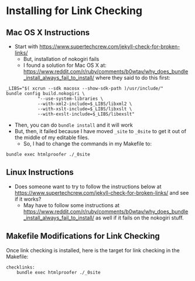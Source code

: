 # Installing for Link Checking


## Mac OS X Instructions
* Start with https://www.supertechcrew.com/jekyll-check-for-broken-links/
    * But, installation of nokogiri fails
    * I found a solution for Mac OS X at: https://www.reddit.com/r/ruby/comments/b0wtav/why_does_bundle_install_always_fail_to_install/ where they said to do this first:

```
_LIBS="$( xcrun --sdk macosx --show-sdk-path )/usr/include/"
bundle config build.nokogiri \
            "--use-system-libraries \
            --with-xml2-include=$_LIBS/libxml2 \
            --with-xslt-include=$_LIBS/libxslt \
            --with-exslt-include=$_LIBS/libexslt"
```
* Then, you can do `bundle install` and it will work
* But, then, it failed because I have moved `_site` to `_0site` to get it out of the middle of my editable files.
    * So, I had to change the commands in my Makefile to:
```
bundle exec htmlproofer ./_0site
```

## Linux Instructions
* Does someone want to try to follow the instructions below at https://www.supertechcrew.com/jekyll-check-for-broken-links/ and see if it works?  
    * May have to follow some instructions at https://www.reddit.com/r/ruby/comments/b0wtav/why_does_bundle_install_always_fail_to_install/ as well if it fails on the nokogiri stuff.

## Makefile Modifications for Link Checking
Once link checking is installed, here is the target for link checking in the Makefile:
```
checklinks: 
	bundle exec htmlproofer ./_0site
```

